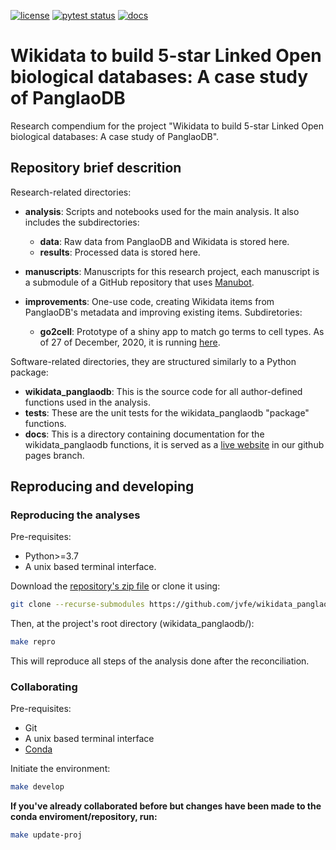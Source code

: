 <!-- badges start -->
[![license](https://img.shields.io/badge/license-BSD%202--Clause-green)](https://github.com/jvfe/wikidata_panglaodb/blob/master/LICENSE)
[![pytest status](https://github.com/jvfe/wikidata_panglaodb/workflows/tests/badge.svg)](https://github.com/jvfe/wikidata_panglaodb/actions)
[![docs](https://github.com/jvfe/wikidata_panglaodb/workflows/docs/badge.svg)](https://jvfe.github.io/wikidata_panglaodb/)
<!-- badges end -->

# Wikidata to build 5-star Linked Open biological databases: A case study of PanglaoDB

Research compendium for the project "Wikidata to build 5-star Linked Open biological databases: A case study of PanglaoDB".

## Repository brief descrition

Research-related directories:

* **analysis**: Scripts and notebooks used for the main analysis. It also includes the subdirectories:

    * **data**: Raw data from PanglaoDB and Wikidata is stored here.
    * **results**: Processed data is stored here.

* **manuscripts**: Manuscripts for this research project, each manuscript is a submodule of a GitHub repository that uses 
    [Manubot](https://github.com/manubot/manubot).
    

* **improvements**: One-use code, creating Wikidata items from PanglaoDB's metadata and improving existing items. Subdiretories:
    * **go2cell**: Prototype of a shiny app to match go terms to cell types. As of 27 of December, 2020, it is running [here](https://jvcavv.shinyapps.io/go2cell).

Software-related directories, they are structured similarly to a Python package:

* **wikidata_panglaodb**: This is the source code for all author-defined functions used in the analysis.
* **tests**: These are the unit tests for the wikidata_panglaodb "package" functions.
* **docs**: This is a directory containing documentation for the wikidata_panglaodb functions, it is served as
    a [live website](http://jvfe.github.io/wikidata_panglaodb) in our github pages branch.


## Reproducing and developing

### Reproducing the analyses

Pre-requisites:

* Python>=3.7
* A unix based terminal interface.

Download the [repository's zip file](https://github.com/jvfe/wikidata_panglaodb/archive/master.zip) or clone it using:

```bash
git clone --recurse-submodules https://github.com/jvfe/wikidata_panglaodb
```

Then, at the project's root directory (wikidata_panglaodb/):

```bash
make repro
```

This will reproduce all steps of the analysis done after the reconciliation.

### Collaborating

Pre-requisites:

* Git
* A unix based terminal interface
* [Conda](https://docs.conda.io/projects/conda/en/latest/user-guide/install/index.html)

Initiate the environment:

```bash
make develop
```

**If you've already collaborated before but changes have been made to the conda enviroment/repository, run:**

```bash
make update-proj
```

